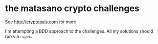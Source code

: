 # the matasano crypto challenges
See http://cryptopals.com for more

I'm attempting a BDD approach to the challenges. All my solutions should run via `rspec`.
